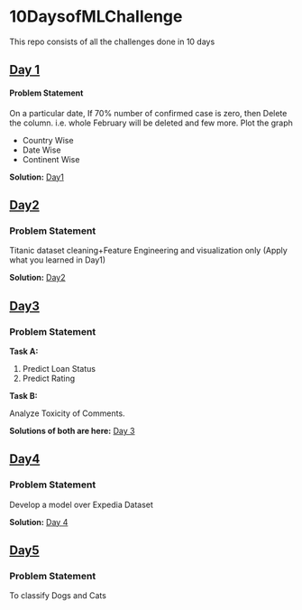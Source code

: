 # 10DaysofMLChallenge
This repo consists of all the challenges done in 10 days

## [Day 1](Day1/)

#### Problem Statement
On a particular date, If 70% number of confirmed case is zero, then Delete the column. i.e. whole February will be deleted and few more. Plot the graph
* Country Wise
* Date Wise
* Continent Wise

**Solution:** [Day1](Day1/)

## [Day2](Day2/)

### Problem Statement

Titanic dataset cleaning+Feature Engineering and visualization only (Apply what you learned in Day1) 

**Solution:** [Day2](Day2/)

## [Day3](Day3/)

### Problem Statement

**Task A:**

1. Predict Loan Status
2. Predict Rating

**Task B:**

Analyze Toxicity of Comments.

**Solutions of both are here:** [Day 3](Day3/)

## [Day4](Day4/)

### Problem Statement

Develop a model over Expedia Dataset

**Solution:** [Day 4](Day4/)

## [Day5](Day5/)

### Problem Statement

To classify Dogs and Cats

###
